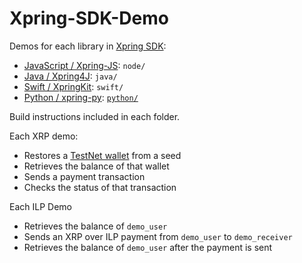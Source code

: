 # Xpring-SDK-Demo

Demos for each library in [Xpring SDK](https://github.com/xpring-eng/xpring-sdk):
- [JavaScript / Xpring-JS](http://github.com/xpring-eng/xpring-js): `node/` 
- [Java / Xpring4J](http://github.com/xpring-eng/xpring4j): `java/`
- [Swift / XpringKit](http://github.com/xpring-eng/xpringkit): `swift/`
- [Python / xpring-py](https://github.com/thejohnfreeman/xpring-py): [`python/`](./python)

Build instructions included in each folder.

Each XRP demo:
- Restores a [TestNet wallet](http://testnet.xrpl.org) from a seed
- Retrieves the balance of that wallet
- Sends a payment transaction
- Checks the status of that transaction

Each ILP Demo
- Retrieves the balance of `demo_user`
- Sends an XRP over ILP payment from `demo_user` to `demo_receiver`
- Retrieves the balance of `demo_user` after the payment is sent


